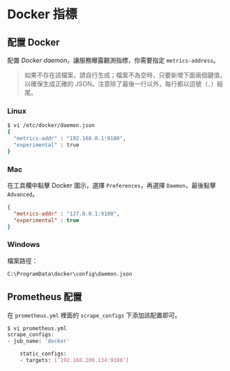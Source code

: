 # Docker 指標

## 配置 Docker

配置 *Docker daemon*，讓服務曝露觀測指標，你需要指定 `metrics-address`。

> 如果不存在該檔案，請自行生成；檔案不為空時，只要新增下面兩個鍵值，以確保生成正確的 JSON。注意除了最後一行以外，每行都以逗號（`,`）結尾。

### Linux

```bash
$ vi /etc/docker/daemon.json
{
  "metrics-addr" : "192.168.0.1:9100",
  "experimental" : true
}
```

### Mac

在工具欄中點擊 Docker 圖示，選擇 `Preferences`，再選擇 `Daemon`，最後點擊 `Advanced`。

```json
{
  "metrics-addr" : "127.0.0.1:9100",
  "experimental" : true
}
```

### Windows 

檔案路徑：

```
C:\ProgramData\docker\config\daemon.json
```

## Prometheus 配置

在 `prometheus.yml` 裡面的 `scrape_configs` 下添加該配置即可。

```bash
$ vi prometheus.yml
scrape_configs:
- job_name: 'docker'

    static_configs:
    - targets: [‘192.168.200.134:9100’]
```
